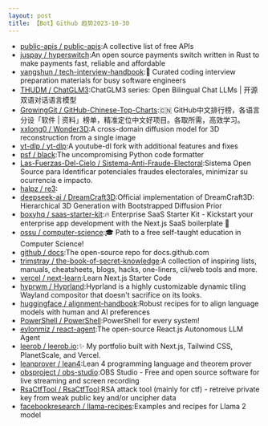 ```yaml
---
layout: post
title: 【Bot】Github 趋势2023-10-30
---
```


* [public-apis / public-apis](https://github.com/public-apis/public-apis):A collective list of free APIs
* [juspay / hyperswitch](https://github.com/juspay/hyperswitch):An open source payments switch written in Rust to make payments fast, reliable and affordable
* [yangshun / tech-interview-handbook](https://github.com/yangshun/tech-interview-handbook):💯 Curated coding interview preparation materials for busy software engineers
* [THUDM / ChatGLM3](https://github.com/THUDM/ChatGLM3):ChatGLM3 series: Open Bilingual Chat LLMs | 开源双语对话语言模型
* [GrowingGit / GitHub-Chinese-Top-Charts](https://github.com/GrowingGit/GitHub-Chinese-Top-Charts):🇨🇳 GitHub中文排行榜，各语言分设「软件 | 资料」榜单，精准定位中文好项目。各取所需，高效学习。
* [xxlong0 / Wonder3D](https://github.com/xxlong0/Wonder3D):A cross-domain diffusion model for 3D reconstruction from a single image
* [yt-dlp / yt-dlp](https://github.com/yt-dlp/yt-dlp):A youtube-dl fork with additional features and fixes
* [psf / black](https://github.com/psf/black):The uncompromising Python code formatter
* [Las-Fuerzas-Del-Cielo / Sistema-Anti-Fraude-Electoral](https://github.com/Las-Fuerzas-Del-Cielo/Sistema-Anti-Fraude-Electoral):Sistema Open Source para Identificar potenciales fraudes electorales, minimizar su ocurrencia e impacto.
* [halpz / re3](https://github.com/halpz/re3):
* [deepseek-ai / DreamCraft3D](https://github.com/deepseek-ai/DreamCraft3D):Official implementation of DreamCraft3D: Hierarchical 3D Generation with Bootstrapped Diffusion Prior
* [boxyhq / saas-starter-kit](https://github.com/boxyhq/saas-starter-kit):🔥 Enterprise SaaS Starter Kit - Kickstart your enterprise app development with the Next.js SaaS boilerplate 🚀
* [ossu / computer-science](https://github.com/ossu/computer-science):🎓 Path to a free self-taught education in Computer Science!
* [github / docs](https://github.com/github/docs):The open-source repo for docs.github.com
* [trimstray / the-book-of-secret-knowledge](https://github.com/trimstray/the-book-of-secret-knowledge):A collection of inspiring lists, manuals, cheatsheets, blogs, hacks, one-liners, cli/web tools and more.
* [vercel / next-learn](https://github.com/vercel/next-learn):Learn Next.js Starter Code
* [hyprwm / Hyprland](https://github.com/hyprwm/Hyprland):Hyprland is a highly customizable dynamic tiling Wayland compositor that doesn't sacrifice on its looks.
* [huggingface / alignment-handbook](https://github.com/huggingface/alignment-handbook):Robust recipes for to align language models with human and AI preferences
* [PowerShell / PowerShell](https://github.com/PowerShell/PowerShell):PowerShell for every system!
* [eylonmiz / react-agent](https://github.com/eylonmiz/react-agent):The open-source React.js Autonomous LLM Agent
* [leerob / leerob.io](https://github.com/leerob/leerob.io):✨ My portfolio built with Next.js, Tailwind CSS, PlanetScale, and Vercel.
* [leanprover / lean4](https://github.com/leanprover/lean4):Lean 4 programming language and theorem prover
* [obsproject / obs-studio](https://github.com/obsproject/obs-studio):OBS Studio - Free and open source software for live streaming and screen recording
* [RsaCtfTool / RsaCtfTool](https://github.com/RsaCtfTool/RsaCtfTool):RSA attack tool (mainly for ctf) - retreive private key from weak public key and/or uncipher data
* [facebookresearch / llama-recipes](https://github.com/facebookresearch/llama-recipes):Examples and recipes for Llama 2 model
